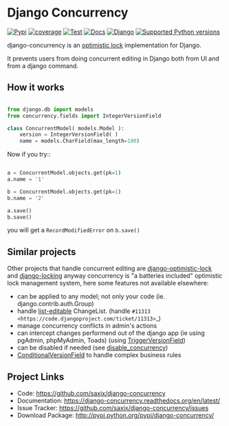 Django Concurrency
==================


[![Pypi](https://badge.fury.io/py/django-concurrency.svg)](https://badge.fury.io/py/django-concurrency)
[![coverage](https://codecov.io/github/saxix/django-concurrency/coverage.svg?branch=develop)](https://codecov.io/github/saxix/django-concurrency?branch=develop)
[![Test](https://github.com/saxix/django-concurrency/actions/workflows/tests.yaml/badge.svg)](https://github.com/saxix/django-concurrency/actions/workflows/tests.yaml)
[![Docs](https://readthedocs.org/projects/django-concurrency/badge/?version=stable)](http://django-concurrency.readthedocs.io/en/stable/)
[![Django](https://img.shields.io/pypi/frameworkversions/django/django-concurrency)](https://pypi.org/project/django-concurrency/)
[![Supported Python versions](https://img.shields.io/pypi/pyversions/django-concurrency.svg)](https://pypi.org/project/django-concurrency/)


django-concurrency is an [optimistic lock][1] implementation for Django.

It prevents users from doing concurrent editing in Django both from UI and from a
django command.


How it works
------------

```python

from django.db import models
from concurrency.fields import IntegerVersionField

class ConcurrentModel( models.Model ):
    version = IntegerVersionField( )
    name = models.CharField(max_length=100)
```

Now if you try::

```python

a = ConcurrentModel.objects.get(pk=1)
a.name = '1'

b = ConcurrentModel.objects.get(pk=1)
b.name = '2'

a.save()
b.save()

```

you will get a ``RecordModifiedError`` on ``b.save()``


Similar projects
----------------

Other projects that handle concurrent editing are [django-optimistic-lock][10]
and [django-locking][11] anyway concurrency is "a batteries included" optimistic
lock management system, here some features not available elsewhere:

 * can be applied to any model; not only your code (ie. django.contrib.auth.Group)
 * handle [list-editable][2] ChangeList. (handle `#11313 <https://code.djangoproject.com/ticket/11313>`_)
 * manage concurrency conflicts in admin's actions
 * can intercept changes performend out of the django app (ie using pgAdmin, phpMyAdmin, Toads) (using [TriggerVersionField][6])
 * can be disabled if needed (see [disable_concurrency][3])
 * [ConditionalVersionField][4] to handle complex business rules



Project Links
------------

- Code: https://github.com/saxix/django-concurrency
- Documentation: https://django-concurrency.readthedocs.org/en/latest/
- Issue Tracker: https://github.com/saxix/django-concurrency/issues
- Download Package: http://pypi.python.org/pypi/django-concurrency/


[10]:https://github.com/gavinwahl/django-optimistic-lock
[11]:https://github.com/stdbrouw/django-locking
[1]:http://en.wikipedia.org/wiki/Optimistic_concurrency_control
[2]:https://django-concurrency.readthedocs.org/en/latest/admin.html#list-editable
[3]:https://django-concurrency.readthedocs.org/en/latest/api.html?#disable-concurrency
[4]:https://django-concurrency.readthedocs.org/en/latest/fields.html#conditionalversionfield
[6]:https://django-concurrency.readthedocs.org/en/latest/fields.html#triggerversionfield
